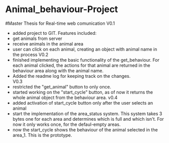 # Animal_behaviour-Project
#Master Thesis for Real-time web comunication
V0.1
 - added project to GIT. Features included: 
 - get animals from server
 - receive animals in the animal area
 - user can click on each animal, creating an object with animal name in the       process
V0.2 
 - finished implementing the basic functionality of the get_behaviour.
    For each animal clicked, the actions for that animal are returned in the behaviour area along with the animal name.
 - Added the readme log for keeping track on the changes.                                              
V0.3 
  - restricted the "get_animal" button to only once.
  - started working on the "start_cycle" button, as of now it returns the 
    whole animal object from the behaviour area.
v0.4
  - added activation of start_cycle button only after the user selects an animal
  - start the implementation of the area_status system. This system takes 3 bytes
    one for each area and determines which is full and which isn't. For now it only works once, for the defaul-empty areas.
  - now the start_cycle shows the behaviour of the animal selected in the area_1. This is the prototype.
